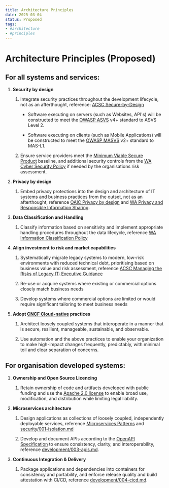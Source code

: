 ```yaml
---
title: Architecture Principles
date: 2025-03-04
status: Proposed
tags:
- #architecture
- #principles
---
```


# Architecture Principles (Proposed)

## For all systems and services:

1.  **Security by design**

    1.  Integrate security practices throughout the development lifecycle, not as an afterthought, reference: [ACSC Secure-by-Design](https://www.cyber.gov.au/resources-business-and-government/governance-and-user-education/secure-by-design)

        -   Software executing on servers (such as Websites, API's) will be constructed to meet the [OWASP ASVS](https://owasp.org/www-project-application-security-verification-standard/) v4+ standard to ASVS Level 2. 

        -   Software executing on clients (such as Mobile Applications) will be constructed to meet the [OWASP MASVS](https://mas.owasp.org) v2+ standard to MAS-L1. 

    2.  Ensure service providers meet the [Minimum Viable Secure Product](https://mvsp.dev) baseline, and additional security controls from the [WA Cyber Security Policy](https://www.wa.gov.au/government/publications/2024-wa-government-cyber-security-policy) if needed by the organisations risk assessment.

2.  **Privacy by design**

    1.  Embed privacy protections into the design and architecture of IT systems and business practices from the outset, not as an afterthought, reference [OAIC Privacy by design](https://www.oaic.gov.au/privacy/privacy-guidance-for-organisations-and-government-agencies/privacy-impact-assessments/privacy-by-design) and [WA Privacy and Responsible Information Sharing](https://www.wa.gov.au/government/privacy-and-responsible-information-sharing).

3.  **Data Classification and Handling**

    1.  Classify information based on sensitivity and implement appropriate handling procedures throughout the data lifecycle, reference [WA Information Classification Policy](https://www.wa.gov.au/government/publications/western-australian-information-classification-policy)

4.  **Align investment to risk and market capabilities**

    1.  Systematically migrate legacy systems to modern, low-risk environments with reduced technical debt, prioritising based on business value and risk assessment, reference [ACSC Managing the Risks of Legacy IT: Executive Guidance](https://www.cyber.gov.au/resources-business-and-government/maintaining-devices-and-systems/system-hardening-and-administration/legacy-it-management/managing-risks-legacy-it-executive-guidance)

    2.  Re-use or acquire systems where existing or commercial options closely match business needs

    3.  Develop systems where commercial options are limited or would require significant tailoring to meet business needs

5.  **Adopt [CNCF Cloud-native](https://github.com/cncf/toc/blob/main/DEFINITION.md) practices**

    1.  Architect loosely coupled systems that interoperate in a manner that is secure, resilient, manageable, sustainable, and observable. 

    2.  Use automation and the above practices to enable your organization to make high-impact changes frequently, predictably, with minimal toil and clear separation of concerns.

## For organisation developed systems:

1.  **Ownership and Open Source Licencing**

    1.  Retain ownership of code and artifacts developed with public funding and use the [Apache 2.0 license](https://www.apache.org/licenses/LICENSE-2.0) to enable broad use, modification, and distribution while limiting legal liability.

2.  **Microservices architecture**

    1.  Design applications as collections of loosely coupled, independently deployable services, reference [Microservices Patterns](https://microservices.io/patterns/index.html) and [security/001-isolation.md](security/001-isolation.md)

    2.  Develop and document APIs according to the [OpenAPI Specification](https://spec.openapis.org/oas/latest.html "https://spec.openapis.org/oas/latest.html") to ensure consistency, clarity, and interoperability, reference [development/003-apis.md](development/003-apis.md).

4.  **Continuous Integration & Delivery**

    1.  Package applications and dependencies into containers for consistency and portability, and enforce release quality and build attestation with CI/CD, reference [development/004-cicd.md](development/004-cicd.md).